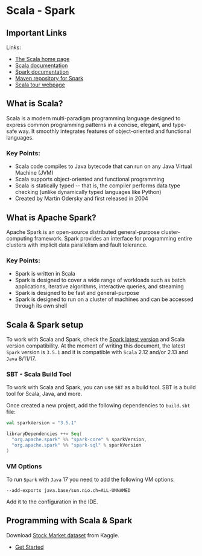 # Scala - Spark

## Important Links

Links:
- [The Scala home page](https://www.scala-lang.org/)
- [Scala documentation](https://docs.scala-lang.org/)
- [Spark documentation](https://spark.apache.org/docs/latest/)
- [Maven repository for Spark](https://mvnrepository.com/artifact/org.apache.spark)
- [Scala tour webpage](https://docs.scala-lang.org/tour/tour-of-scala.html)

## What is Scala?

Scala is a modern multi-paradigm programming language designed to express common programming patterns in a concise, elegant, and type-safe way. It smoothly integrates features of object-oriented and functional languages.

### Key Points:
- Scala code compiles to Java bytecode that can run on any Java Virtual Machine (JVM)
- Scala supports object-oriented and functional programming
- Scala is statically typed -- that is, the compiler performs data type checking (unlike dynamically typed languages like Python)
- Created by Martin Odersky and first released in 2004

## What is Apache Spark?

Apache Spark is an open-source distributed general-purpose cluster-computing framework. Spark provides an interface for programming entire clusters with implicit data parallelism and fault tolerance.

### Key Points:
- Spark is written in Scala
- Spark is designed to cover a wide range of workloads such as batch applications, iterative algorithms, interactive queries, and streaming
- Spark is designed to be fast and general-purpose
- Spark is designed to run on a cluster of machines and can be accessed through its own shell

## Scala & Spark setup

To work with Scala and Spark, check the [Spark latest version](https://spark.apache.org/docs/latest/) and Scala version compatibility. At the moment of writing this document, the latest `Spark` version is `3.5.1` and it is compatible with `Scala` 2.12 and/or 2.13 and `Java` 8/11/17.

### SBT - Scala Build Tool

To work with Scala and Spark, you can use `SBT` as a build tool. SBT is a build tool for Scala, Java, and more.

Once created a new project, add the following dependencies to `build.sbt` file:

```scala
val sparkVersion = "3.5.1"

libraryDependencies ++= Seq(
  "org.apache.spark" %% "spark-core" % sparkVersion,
  "org.apache.spark" %% "spark-sql" % sparkVersion
)
```

### VM Options

To run `Spark` with `Java` 17 you need to add the following VM options: 

```shell
--add-exports java.base/sun.nio.ch=ALL-UNNAMED
```

Add it to the configuration in the IDE.


## Programming with Scala & Spark

Download [Stock Market dataset](https://www.kaggle.com/datasets/jacksoncrow/stock-market-dataset) from Kaggle.

- [Get Started](src/main/scala/get/started/README.md)
